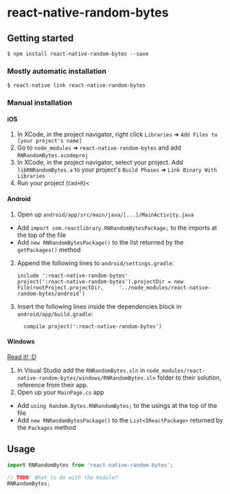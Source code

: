 
# react-native-random-bytes

## Getting started

`$ npm install react-native-random-bytes --save`

### Mostly automatic installation

`$ react-native link react-native-random-bytes`

### Manual installation


#### iOS

1. In XCode, in the project navigator, right click `Libraries` ➜ `Add Files to [your project's name]`
2. Go to `node_modules` ➜ `react-native-random-bytes` and add `RNRandomBytes.xcodeproj`
3. In XCode, in the project navigator, select your project. Add `libRNRandomBytes.a` to your project's `Build Phases` ➜ `Link Binary With Libraries`
4. Run your project (`Cmd+R`)<

#### Android

1. Open up `android/app/src/main/java/[...]/MainActivity.java`
  - Add `import com.reactlibrary.RNRandomBytesPackage;` to the imports at the top of the file
  - Add `new RNRandomBytesPackage()` to the list returned by the `getPackages()` method
2. Append the following lines to `android/settings.gradle`:
  	```
  	include ':react-native-random-bytes'
  	project(':react-native-random-bytes').projectDir = new File(rootProject.projectDir, 	'../node_modules/react-native-random-bytes/android')
  	```
3. Insert the following lines inside the dependencies block in `android/app/build.gradle`:
  	```
      compile project(':react-native-random-bytes')
  	```

#### Windows
[Read it! :D](https://github.com/ReactWindows/react-native)

1. In Visual Studio add the `RNRandomBytes.sln` in `node_modules/react-native-random-bytes/windows/RNRandomBytes.sln` folder to their solution, reference from their app.
2. Open up your `MainPage.cs` app
  - Add `using Random.Bytes.RNRandomBytes;` to the usings at the top of the file
  - Add `new RNRandomBytesPackage()` to the `List<IReactPackage>` returned by the `Packages` method


## Usage
```javascript
import RNRandomBytes from 'react-native-random-bytes';

// TODO: What to do with the module?
RNRandomBytes;
```
  